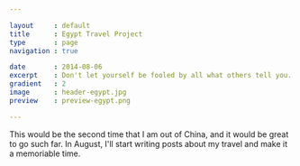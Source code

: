 ```yaml
---

layout     : default
title      : Egypt Travel Project
type       : page
navigation : true

date       : 2014-08-06
excerpt    : Don't let yourself be fooled by all what others tell you. Follow your path, and travel to Egypt.
gradient   : 2
image      : header-egypt.jpg
preview    : preview-egypt.png

---
```


This would be the second time that I am out of China, and it would be great to go such far. In August, I'll start writing posts about my travel and make it a memoriable time.
